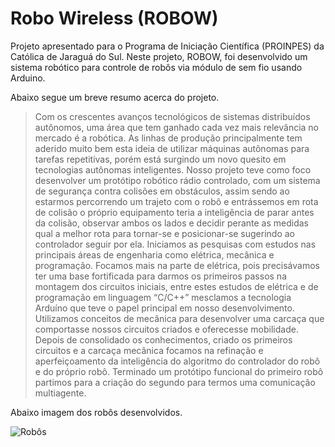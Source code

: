 # Robo Wireless (ROBOW)

Projeto apresentado para o Programa de Iniciação Científica (PROINPES) da Católica de Jaraguá do Sul. Neste projeto, ROBOW, foi desenvolvido um sistema robótico para controle de robôs via módulo de sem fio usando Arduino.

Abaixo segue um breve resumo acerca do projeto.

> Com os crescentes avanços tecnológicos de sistemas distribuídos autônomos, uma área que tem ganhado cada vez mais relevância no mercado é a robótica. As linhas de produção principalmente tem aderido muito bem esta ideia de utilizar máquinas autônomas para tarefas repetitivas, porém está surgindo um novo quesito em tecnologias autônomas inteligentes. Nosso projeto teve como foco desenvolver um protótipo robótico rádio controlado, com um sistema de segurança contra colisões em obstáculos, assim sendo ao estarmos percorrendo um trajeto com o robô e entrássemos em rota de colisão o próprio equipamento teria a inteligência de parar antes da colisão, observar ambos os lados e decidir perante as medidas qual a melhor rota para tornar-se e posicionar-se sugerindo ao controlador seguir por ela. Iniciamos as pesquisas com estudos nas principais áreas de engenharia como elétrica, mecânica e programação. Focamos mais na parte de elétrica, pois precisávamos ter uma base fortificada para darmos os primeiros passos na montagem dos circuitos iniciais, entre estes estudos de elétrica e de programação em linguagem “C/C++” mesclamos a tecnologia Arduíno que teve o papel principal em nosso desenvolvimento. Utilizamos conceitos de mecânica para desenvolver uma carcaça que comportasse nossos circuitos criados e oferecesse mobilidade. Depois de consolidado os conhecimentos, criado os primeiros circuitos e a carcaça mecânica focamos na refinação e aperfeiçoamento da inteligência do algoritmo do controlador do robô e do próprio robô. Terminado um protótipo funcional do primeiro robô partimos para a criação do segundo para termos uma comunicação multiagente.

Abaixo imagem dos robôs desenvolvidos.

![Robôs](Relatório%20Final/Arquivos%20Auxiliares/Robot%20Banner.JPG)